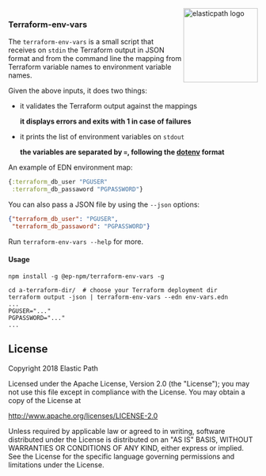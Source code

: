 <img src="https://www.elasticpath.com/sites/all/themes/bootstrap/images/elastlic-path-logo-RGB.svg" alt="elasticpath logo" title="elasticpath" align="right" width="150"/>

### Terraform-env-vars

The `terraform-env-vars` is a small script that receives on `stdin` the
Terraform output in JSON format and from the command line the mapping from
Terraform variable names to environment variable names.

Given the above inputs, it does two things:

 * it validates the Terraform output against the mappings

   **it displays errors and exits with 1 in case of failures**

 * it prints the list of environment variables on `stdout`

   **the variables are separated by `=`, following the [dotenv](https://github.com/motdotla/dotenv) format**

An example of EDN environment map:

```clojure
{:terraform_db_user "PGUSER"
 :terraform_db_passaword "PGPASSWORD"}
```

You can also pass a JSON file by using the `--json` options:

```json
{"terraform_db_user": "PGUSER",
 "terraform_db_passaword": "PGPASSWORD"}
```

Run `terraform-env-vars --help` for more.

#### Usage

```shell
npm install -g @ep-npm/terraform-env-vars -g

cd a-terraform-dir/  # choose your Terraform deployment dir
terraform output -json | terraform-env-vars --edn env-vars.edn
...
PGUSER="..."
PGPASSWORD="..."
...
```

## License

Copyright 2018 Elastic Path

Licensed under the Apache License, Version 2.0 (the "License"); 
you may not use this file except in compliance with the License. 
You may obtain a copy of the License at

http://www.apache.org/licenses/LICENSE-2.0

Unless required by applicable law or agreed to in writing, software 
distributed under the License is distributed on an "AS IS" BASIS, 
WITHOUT WARRANTIES OR CONDITIONS OF ANY KIND, either express or implied. 
See the License for the specific language governing permissions and 
limitations under the License.
